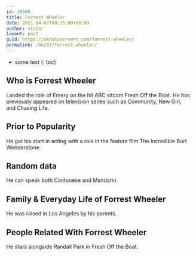 ```yaml
---
id: 10568
title: Forrest Wheeler
date: 2021-04-07T08:25:00+00:00
author: victor
layout: post
guid: https://ukdataservers.com/forrest-wheeler/
permalink: /04/07/forrest-wheeler/
---
```


* some text
{: toc}


## Who is Forrest Wheeler



Landed the role of Emery on the hit ABC sitcom Fresh Off the Boat. He has previously appeared on television series such as Community, New Girl, and Chasing Life.

                
                
                
## Prior to Popularity



He got his start in acting with a role in the feature film The Incredible Burt Wonderstone.

                
                
                
## Random data



He can speak both Cantonese and Mandarin.

                
                
                
## Family & Everyday Life of Forrest Wheeler



He was raised in Los Angeles by his parents.

                
                
                
## People Related With Forrest Wheeler



He stars alongside Randall Park in Fresh Off the Boat.

                
              
            
          
          
          